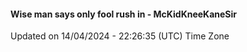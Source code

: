 #### Wise man says only fool rush in - McKidKneeKaneSir
Updated on 14/04/2024 - 22:26:35 (UTC) Time Zone
